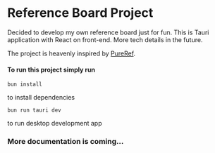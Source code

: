 # Reference Board Project

Decided to develop my own reference board just for fun.
This is Tauri application with React on front-end.
More tech details in the future.

The project is heavenly inspired by [PureRef](https://www.pureref.com/).

#### To run this project simply run

```shell
bun install
```
to install dependencies

```shell
bun run tauri dev
```
to run desktop development app


### More documentation is coming...